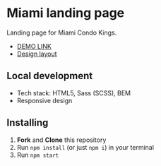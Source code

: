 # Miami landing page
Landing page for Miami Condo Kings.
- [DEMO LINK](https://anna-tkachenko.github.io/Miami/)
- [Design layout](https://www.figma.com/file/nHz8bflIwJaWP3P99vKTH5/miami_home_new?node-id=16033%3A3)

## Local development
- Tech stack: HTML5, Sass (SCSS), BEM
- Responsive design

## Installing
1. **Fork** and **Clone** this repository
3. Run `npm install` (or just `npm i`) in your terminal
4. Run `npm start`
